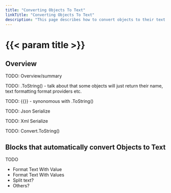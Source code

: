 ```yaml
---
title: "Converting Objects To Text"
linkTitle: "Converting Objects To Text"
description: "This page describes how to convert objects to their text representation."
---
```


# {{< param title >}}

## Overview

TODO: Overview/summary

TODO: .ToString() - talk about that some objects will just return their name, text formatting format providers etc.

TODO: {{}} - synonomous with .ToString()

TODO: Json Serialize

TODO: Xml Serialize

TODO: Convert.ToString()

## Blocks that automatically convert Objects to Text

TODO
* Format Text With Value
* Format Text With Values
* Split text?
* Others?
